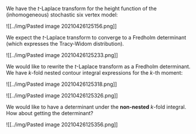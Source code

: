 We have the $t$-Laplace transform for the height function of the (inhomogeneous) stochastic six vertex model:

![[../img/Pasted image 20210426125156.png]]

We expect the $t$-Laplace transform to converge to a Fredholm determinant (which expresses the Tracy-Widom distribution). 

![[../img/Pasted image 20210426125233.png]]

We would like to rewrite the $t$-Laplace transform as a Fredholm determinant. We have $k$-fold nested contour integral expressions for the $k$-th moment:

![[../img/Pasted image 20210426125318.png]]

![[../img/Pasted image 20210426125326.png]]

We would like to have a determinant under the **non-nested** $k$-fold integral. How about getting the determinant?

![[../img/Pasted image 20210426125356.png]]